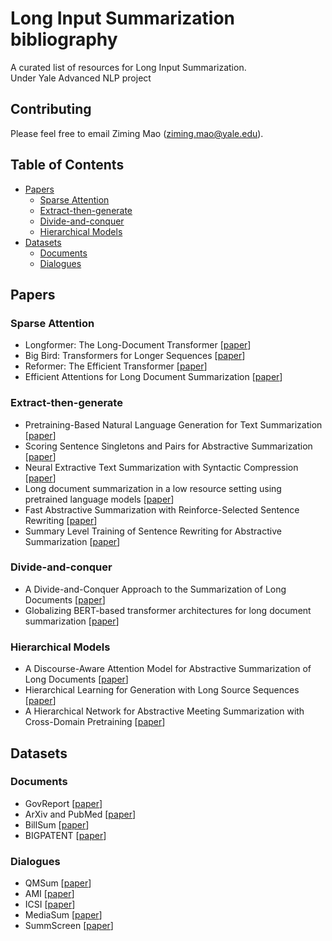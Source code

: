 # Long Input Summarization bibliography

A curated list of resources for Long Input Summarization.  
Under Yale Advanced NLP project

## Contributing
Please feel free to email Ziming Mao (ziming.mao@yale.edu).

## Table of Contents

- [Papers](#papers)
  - [Sparse Attention](#sparse-attention)
  - [Extract-then-generate](#extract-then-generate)
  - [Divide-and-conquer](#divide-and-conquer)
  - [Hierarchical Models](#hierarchical-models)
- [Datasets](#datasets)
  - [Documents](#documents)
  - [Dialogues](#dialogues)

## Papers
### Sparse Attention

* Longformer: The Long-Document Transformer [[paper](https://arxiv.org/abs/2004.05150)]
* Big Bird: Transformers for Longer Sequences [[paper](https://arxiv.org/abs/2007.14062)]
* Reformer: The Efficient Transformer [[paper](https://arxiv.org/abs/2001.04451)]
* Efficient Attentions for Long Document Summarization [[paper](https://arxiv.org/abs/2104.02112)]

### Extract-then-generate

* Pretraining-Based Natural Language Generation for Text Summarization [[paper](https://arxiv.org/abs/1902.09243)]
* Scoring Sentence Singletons and Pairs for Abstractive Summarization [[paper](https://arxiv.org/abs/1906.00077)]
* Neural Extractive Text Summarization with Syntactic Compression [[paper](https://arxiv.org/abs/1902.00863)]
* Long document summarization in a low resource setting using pretrained language models [[paper](https://arxiv.org/abs/2103.00751)]
* Fast Abstractive Summarization with Reinforce-Selected Sentence Rewriting [[paper](https://arxiv.org/abs/1805.11080)]
* Summary Level Training of Sentence Rewriting for Abstractive Summarization [[paper](https://arxiv.org/abs/1909.08752)]

### Divide-and-conquer
* A Divide-and-Conquer Approach to the Summarization of Long Documents [[paper](https://arxiv.org/abs/2004.06190)]
* Globalizing BERT-based transformer architectures for long document summarization [[paper](https://aclanthology.org/2021.eacl-main.154/)]

### Hierarchical Models
* A Discourse-Aware Attention Model for Abstractive Summarization of Long Documents [[paper](https://arxiv.org/abs/1804.05685)]
* Hierarchical Learning for Generation with Long Source Sequences [[paper](https://arxiv.org/abs/2104.07545)]
* A Hierarchical Network for Abstractive Meeting Summarization with Cross-Domain Pretraining [[paper](https://arxiv.org/abs/2004.02016)]

## Datasets
### Documents
* GovReport [[paper](https://arxiv.org/abs/2104.02112)]
* ArXiv and PubMed [[paper](https://arxiv.org/abs/1804.05685)]
* BillSum [[paper](https://arxiv.org/abs/1910.00523)]
* BIGPATENT [[paper](https://arxiv.org/abs/1906.03741)]

### Dialogues
* QMSum [[paper](https://arxiv.org/abs/2104.05938)]
* AMI [[paper](https://www.semanticscholar.org/paper/The-AMI-Meeting-Corpus%3A-A-Pre-announcement-Carletta-Ashby/e4e0fd56309e28b28bb47c9a72ad6111c76bb8b9)]
* ICSI [[paper](https://ieeexplore.ieee.org/document/1198793)]
* MediaSum [[paper](https://arxiv.org/abs/2103.06410)]
* SummScreen [[paper](https://arxiv.org/abs/2104.07091)]










